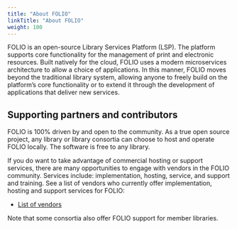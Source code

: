 ```yaml
---
title: "About FOLIO"
linkTitle: "About FOLIO"
weight: 100
---
```


FOLIO is an open-source Library Services Platform (LSP). The platform supports core functionality for the management of print and electronic resources. Built natively for the cloud, FOLIO uses a modern microservices architecture to allow a choice of applications. In this manner, FOLIO moves beyond the traditional library system, allowing anyone to freely build on the platform’s core functionality or to extend it through the development of applications that deliver new services.

## Supporting partners and contributors

FOLIO is 100% driven by and open to the community. As a true open source project, any library or library consortia can choose to host and operate FOLIO locally. The software is free to any library.

If you do want to take advantage of commercial hosting or support services, there are many opportunities to engage with vendors in the FOLIO community. Services include: implementation, hosting, service, and support and training. See a list of vendors who currently offer implementation, hosting and support services for FOLIO:

* [List of vendors](https://www.folio.org/community/support/)

Note that some consortia also offer FOLIO support for member libraries.
